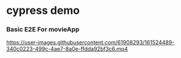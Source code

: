 # cypress demo
### Basic E2E For movieApp




https://user-images.githubusercontent.com/61908293/161524489-340c0223-499c-4ae7-8a0e-ffdda92bf3c6.mp4

